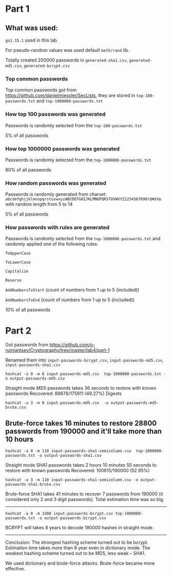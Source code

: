 # Part 1

## What was used: 

`go1.15.1` used in this lab. 

For pseudo-random values was used default `math/rand` lib.

Totally created 200000 passwords in `generated-sha1.csv`, `generated-md5.csv`, `generated-bcrypt.csv`

### Top common passwords

Top common passwords got from https://github.com/danielmiessler/SecLists, they are stored in 
`top-100-passwords.txt` and `top-1000000-passwords.txt`

### How top 100 passwords was generated

Passwords is randomly selected from the `top-100-passwords.txt`

5% of all passwords 

### How top 1000000 passwords was generated

Passwords is randomly selected from the `top-1000000-passwords.txt`

80% of all passwords

### How random passwords was generated

Passwords is randomly generated from charset: `abcdefghijklmnopqrstuvwxyzABCDEFGHIJKLMNOPQRSTUVWXYZ1234567890!@#$%&`
with random length from 5 to 14

5% of all passwords

### How passwords with rules are generated

Passwords is randomly selected from the `top-1000000-passwords.txt`
and randomly applied one of the following rules:

`ToUpperCase`

`ToLowerCase`

`Capitalize`

`Reverse`

`AddNumbersToStart` (count of numbers from 1 up to 5 (included))

`AddNumbersToEnd` (count of numbers from 1 up to 5 (included))

10% of all passwords

# Part 2

Got passwords from https://github.com/o-rumiantsev/Cryptography/tree/master/lab4/part-1

Renamed them into `input-passwords-bcrypt.csv`, `input-passwords-md5.csv`, `input-passwords-sha1.csv`

`hashcat -a 0 -m 0 input-passwords-md5.csv  top-1000000-passwords.txt -o output-passwords-md5.csv`

Straight mode MD5 passwords takes 36 seconds to restore with known passwords
Recovered: 86678/175911 (49.27%) Digests


`hashcat -a 3 -m 0 input-passwords-md5.csv  -o output-passwords-md5-brute.csv`

Brute-force takes 16 minutes to restore 28800 passwords from 190000 and it'll take more than 10 hours
------

`hashcat -a 0 -m 110 input-passwords-sha1-semicolumn.csv  top-1000000-passwords.txt -o output-passwords-sha1.csv`

Straight mode SHA1 passwords takes 2 hours 10 minutes 55 seconds to restore with known passwords
Recovered: 100615/190000 (52.95%)

`hashcat -a 3 -m 110 input-passwords-sha1-semicolumn.csv -o output-passwords-sha1-brute.csv`

Brute-force SHA1 takes 41 minutes to recover 7 passwords from 190000 (it considered only 2 and 3 digit passwords). Total estimation time was so big.

------

`hashcat -a 0 -m 3200 input-passwords-bcrypt.csv top-1000000-passwords.txt -o output-passwords-bcrypt.csv`

BCRYPT will takes 8 years to decode 190000 hashes in straight mode.

------

Conclusion: The strongest hashing scheme turned out to be bcrypt. Estimation time takes more than 8 year even in dictionary mode.
The weakest hashing scheme turned out to be MD5, less weak – SHA1.

We used dictionary and brute-force attacks. Brute-force became more effective.


